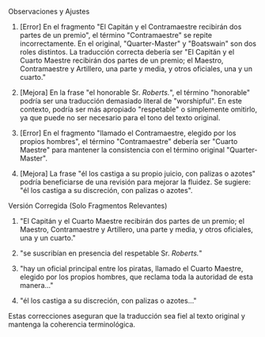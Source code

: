 Observaciones y Ajustes

1. [Error] En el fragmento "El Capitán y el Contramaestre recibirán dos partes de un premio", el término "Contramaestre" se repite incorrectamente. En el original, "Quarter-Master" y "Boatswain" son dos roles distintos. La traducción correcta debería ser "El Capitán y el Cuarto Maestre recibirán dos partes de un premio; el Maestro, Contramaestre y Artillero, una parte y media, y otros oficiales, una y un cuarto."

2. [Mejora] En la frase "el honorable Sr. _Roberts._", el término "honorable" podría ser una traducción demasiado literal de "worshipful". En este contexto, podría ser más apropiado "respetable" o simplemente omitirlo, ya que puede no ser necesario para el tono del texto original.

3. [Error] En el fragmento "llamado el Contramaestre, elegido por los propios hombres", el término "Contramaestre" debería ser "Cuarto Maestre" para mantener la consistencia con el término original "Quarter-Master".

4. [Mejora] La frase "él los castiga a su propio juicio, con palizas o azotes" podría beneficiarse de una revisión para mejorar la fluidez. Se sugiere: "él los castiga a su discreción, con palizas o azotes".

Versión Corregida (Solo Fragmentos Relevantes)

1. "El Capitán y el Cuarto Maestre recibirán dos partes de un premio; el Maestro, Contramaestre y Artillero, una parte y media, y otros oficiales, una y un cuarto."

2. "se suscribían en presencia del respetable Sr. _Roberts._"

3. "hay un oficial principal entre los piratas, llamado el Cuarto Maestre, elegido por los propios hombres, que reclama toda la autoridad de esta manera..."

4. "él los castiga a su discreción, con palizas o azotes..."

Estas correcciones aseguran que la traducción sea fiel al texto original y mantenga la coherencia terminológica.